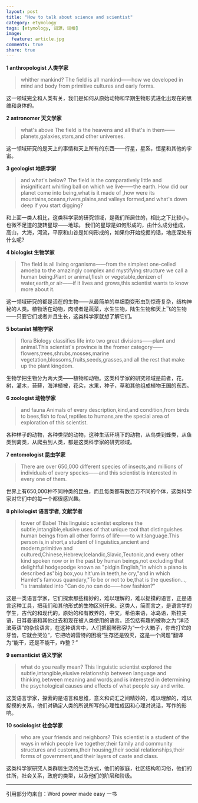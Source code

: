 ```yaml
---
layout: post
title: "How to talk about science and scientist"
category: etymology
tags: [etymology, 词源，词根]
image:
  feature: article.jpg
comments: true
share: true
---
```

**1 anthropologist   人类学家** 

> whither mankind?
The field is all mankind——how we developed in mind and body from primitive cultures and early forms.

这一领域完全和人类有关，我们是如何从原始动物和早期生物形式进化出现在的思维和身体的。

**2 astronomer        天文学家**  

> what's above
The field is the heavens and all that's in them——planets,galaxies,stars,and other universes.

这一领域研究的是天上的事情和天上所有的东西——行星，星系，恒星和其他的宇宙。

**3 geologist           地质学家**  

> and what's below?
The field is the comparatively little and insignificant whirling ball on which we live——the earth. How did our planet come into being,what is it made of ,how were its mountains,oceans,rivers,plains,and valleys formed,and what's down deep if you start digging?

和上面一类人相比，这类科学家的研究领域，是我们所居住的，相比之下比较小，也微不足道的旋转星球——地球。
我们的星球是如何形成的，由什么成分组成，高山，大海，河流，平原和山谷是如何形成的，如果你开始挖掘的话，地底深处有什么呢?

**4 biologist            生物学家**  

> The field is all living organisms——from the simplest one-celled amoeba to the amazingly complex and mystifying structure we call a human being.Plant or animal,flesh or vegetable,denizen of water,earth,or air——if it lives and grows,this scientist wants to know more about it.

这一领域研究的都是活在的生物——从最简单的单细胞变形虫到惊奇复杂，结构神秘的人类。植物活在动物，肉或者是蔬菜，水生生物，陆生生物和天上飞的生物——只要它们或者并且生长，这类科学家就想了解它们。

**5 botanist             植物学家** 

> flora
Biology classifies life into two great divisions——plant and animal.This scientist's province is the fromer category——flowers,trees,shrubs,mosses,marine vegetation,blossoms,fruits,seeds,grasses,and all the rest that make up the plant kingdom.

生物学把生物分为两大类——植物和动物。这类科学家的研究领域是前者，花，树，灌木，苔藓，海洋植被，花朵，水果，种子，草和其他组成植物王国的东西。


**6 zoologist            动物学家**  

> and fauna
Animals of every description,kind,and condition,from birds to bees,fish to fowl,reptiles to humans,are the special area of exploration of this scientist.

各种样子的动物，各种类型的动物，这种生活环境下的动物，从鸟类到蜂类，从鱼类到禽类，从爬虫到人类，都是这类科学家的研究领域。

**7 entomologist      昆虫学家**  

> There are over 650,000 different species of insects,and millions of individuals of every species——and this scientist is interested in every one of them.

世界上有650,000种不同种类的昆虫，而且每类都有数百万不同的个体，这类科学家对它们中的每一个都很感兴趣。

**8 philologist          语言学者, 文献学者**  

> tower of Babel
This linguisic scientist explores the subtle,intangible,elusive uses of that unique tool that distinguishes human beings from all other forms of life——to wit:language.This person is,in short,a student of linguistics,ancient and modern,primitive and cultured,Chinese,Hebrew,Icelandic,Slavic,Teutonic,and every other kind spoken now or in the past by human beings,not excluding that delightful hodgepodge known as "pidgin English,"in which a piano is described as"big box,you hit'um in teeth,he cry,"and in which Hamlet's famous quandary,"To be or not to be,that is the question...,
"is translated into "Can do,no can do——how fashion?"

这是一类语言学家，它们探索那些精妙的，难以理解的，难以捉摸的语言，正是语言这种工具，把我们和其他形式的生物区别开来。这类人，简而言之，是语言学的学生，古代的和现代的，原始的和有教养的，中文，希伯来语，冰岛语，斯拉夫语，日耳曼语和其他过去和现在被人类使用的语言。还包括有趣的被称之为“洋泾滨英语”的杂烩语言，在这种语言中，人们把钢琴形容为“一个大箱子，你击打它的牙齿，它就会哭泣”，它把哈姆雷特的困境“生存还是毁灭，这是一个问题”翻译为“能干，还是不能干，咋整？”

**9 semanticist        语义学家**  

> what do you really mean?
This linguistic scientist explored the subtle,intangible,elusive relationship between language and thinking,between meaning and words;and is interested in determining the psychological causes and effects of what people say and write.

这类语言学家，探索的是语言和思维，意义和词汇之间精妙的，难以理解的，难以捉摸的关系，他们对确定人类的所说所写的心理性成因和心理对说话，写作的影响。

**10 sociologist       社会学家**  

> who are your friends and neighbors?
This scientist is a student of the ways in which people live together,their family and community structures and customs,their housing,their social relationships,their forms of government,and their layers of caste and class.

这类科学家研究人类群居生活的生活方式，他们的家庭，社区结构和习俗，他们的住所，社会关系，政府的类型，以及他们的阶层和阶级。

************************
引用部分均来自：Word power made easy 一书
